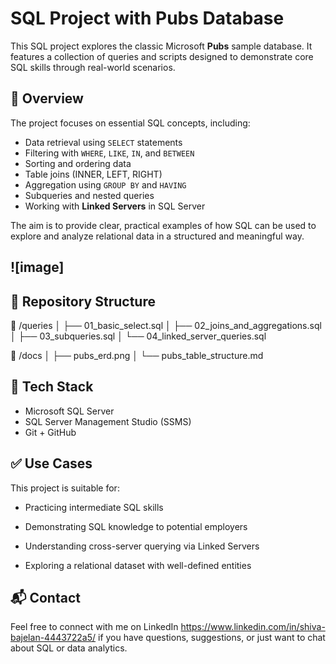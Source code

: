 # SQL Project with Pubs Database

This SQL project explores the classic Microsoft **Pubs** sample database. It features a collection of queries and scripts designed to demonstrate core SQL skills through real-world scenarios.

## 📌 Overview

The project focuses on essential SQL concepts, including:

- Data retrieval using `SELECT` statements
- Filtering with `WHERE`, `LIKE`, `IN`, and `BETWEEN`
- Sorting and ordering data
- Table joins (INNER, LEFT, RIGHT)
- Aggregation using `GROUP BY` and `HAVING`
- Subqueries and nested queries
- Working with **Linked Servers** in SQL Server

The aim is to provide clear, practical examples of how SQL can be used to explore and analyze relational data in a structured and meaningful way.

![image] 
---

## 📂 Repository Structure

📁 /queries │ ├── 01_basic_select.sql │ ├── 02_joins_and_aggregations.sql │ ├── 03_subqueries.sql │ └── 04_linked_server_queries.sql

📁 /docs │ ├── pubs_erd.png │ └── pubs_table_structure.md

## 🧰 Tech Stack

- Microsoft SQL Server
- SQL Server Management Studio (SSMS)
- Git + GitHub
  
## ✅ Use Cases

This project is suitable for:
- Practicing intermediate SQL skills

- Demonstrating SQL knowledge to potential employers

- Understanding cross-server querying via Linked Servers

- Exploring a relational dataset with well-defined entities

 ## 📬 Contact
Feel free to connect with me on LinkedIn  https://www.linkedin.com/in/shiva-bajelan-4443722a5/ if you have questions, suggestions, or just want to chat about SQL or data analytics. 
